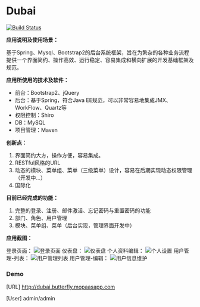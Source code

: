 # Dubai

[![Build Status](https://travis-ci.org/xmniko/dubai.svg?branch=master)](https://travis-ci.org/xmniko/dubai)

**应用说明及使用场景：**

基于Spring、Mysql、Bootstrap2的后台系统框架，旨在为繁杂的各种业务流程提供一个界面简约、操作高效、运行稳定、容易集成和横向扩展的开发基础框架及规范。

**应用所使用的技术及软件：**

* 前台：Bootstrap2、jQuery
* 后台：基于Spring，符合Java EE规范，可以非常容易地集成JMX、WorkFlow、Quartz等
* 权限控制：Shiro
* DB：MySQL
* 项目管理：Maven

**创新点：**

1. 界面简约大方，操作方便，容易集成。
2. RESTful风格的URL
3. 动态的模块、菜单组、菜单（三级菜单）设计，容易在后期实现动态权限管理（开发中...）
4. 国际化

**目前已经完成的功能：**

1. 完整的登录、注册、邮件激活、忘记密码与重置密码的功能
2. 部门、角色、用户管理
3. 模块、菜单组、菜单（后台实现，管理界面开发中）

**应用截图：**

登录页面：
![登录页面][2]
仪表盘：
![仪表盘][3]
个人资料编辑：
![个人设置][4]
用户管理-列表：
![用户管理列表][5]
用户管理-编辑：
![用户信息维护][6]


  [1]: http://dubai.sturgeon.mopaas.com
  [2]: http://static.oschina.net/uploads/space/2013/1211/100834_UvZs_106616.png
  [3]: http://static.oschina.net/uploads/space/2013/1211/100859_dgsz_106616.png
  [4]: http://static.oschina.net/uploads/space/2013/1211/100913_Rjsq_106616.png
  [5]: http://static.oschina.net/uploads/space/2013/1211/100924_1Ibg_106616.png
  [6]: http://static.oschina.net/uploads/space/2013/1211/100937_zWx8_106616.png

### Demo

[URL] http://dubai.butterfly.mopaasapp.com

[User] admin/admin
